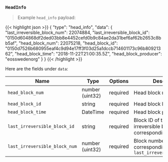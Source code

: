 
### `HeadInfo`

> Example `head_info` payload:


{{< highlight json >}}
{
  "type": "head_info",
  "data": {
    "last_irreversible_block_num": 22074884,
    "last_irreversible_block_id": "0150d604868df2ded03bb8e4452cefd0b9c84ae2da31bef6af62b2653c8bb5af",
    "head_block_num": 22075218,
    "head_block_id": "0150d7526b680955eaf4c9d94e17ff3f03d25a1dccb714601173c96b80921362",
    "head_block_time": "2018-11-22T21:00:35.5Z",
    "head_block_producer": "eosswedenorg"
  }
}
{{< /highlight >}}

Here are the fields under `data`:

Name | Type | Options | Description
-----|------|---------|------------
`head_block_num` | number (uint32) | required | Head block number
`head_block_id` | string | required | Head block ID
`head_block_time` | DateTime | required | Head block production time
`last_irreversible_block_id` | string | required | Block ID of the last irreversible block (at corresponding head block)
`last_irreversible_block_num` | number (uint32) | required | Block number corresponding to `last_irreversible_block_id`

